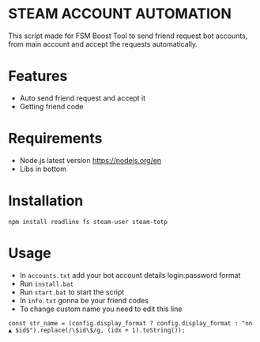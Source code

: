 # STEAM ACCOUNT AUTOMATION
This script made for FSM Boost Tool to send friend request bot accounts, from main account and accept the requests automatically.

# Features
* Auto send friend request and accept it
* Getting friend code


# Requirements
* Node.js latest version https://nodejs.org/en
* Libs in bottom

# Installation
```
npm install readline fs steam-user steam-totp
```

# Usage
* In `accounts.txt` add your bot account details login:password format
* Run `install.bat`
* Run `start.bat` to start the script
* In `info.txt` gonna be your friend codes
* To change custom name you need to edit this line
 ```
const str_name = (config.display_format ? config.display_format : "nn ▲ $id$").replace(/\$id\$/g, (idx + 1).toString());
```
